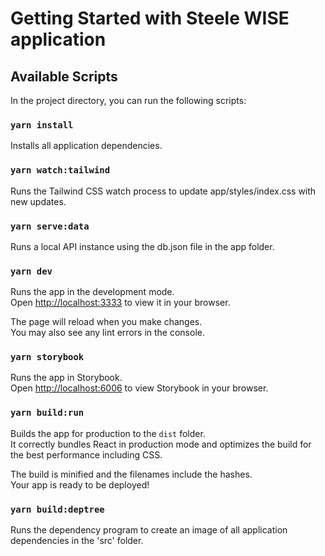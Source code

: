 # Getting Started with Steele WISE application

## Available Scripts

In the project directory, you can run the following scripts:

### `yarn install`

Installs all application dependencies.

### `yarn watch:tailwind`

Runs the Tailwind CSS watch process to update app/styles/index.css with new updates.

### `yarn serve:data`

Runs a local API instance using the db.json file in the app folder.

### `yarn dev`

Runs the app in the development mode.\
Open [http://localhost:3333](http://localhost:3333) to view it in your browser.

The page will reload when you make changes.\
You may also see any lint errors in the console.

### `yarn storybook`

Runs the app in Storybook.\
Open [http://localhost:6006](http://localhost:6006) to view Storybook in your browser.

### `yarn build:run`

Builds the app for production to the `dist` folder.\
It correctly bundles React in production mode and optimizes the build for the best performance including CSS.

The build is minified and the filenames include the hashes.\
Your app is ready to be deployed!

### `yarn build:deptree`

Runs the dependency program to create an image of all application dependencies in the 'src' folder.

